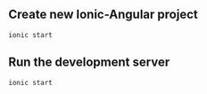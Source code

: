 
## Create new Ionic-Angular project

```
ionic start
```

## Run the development server

```
ionic start
```
